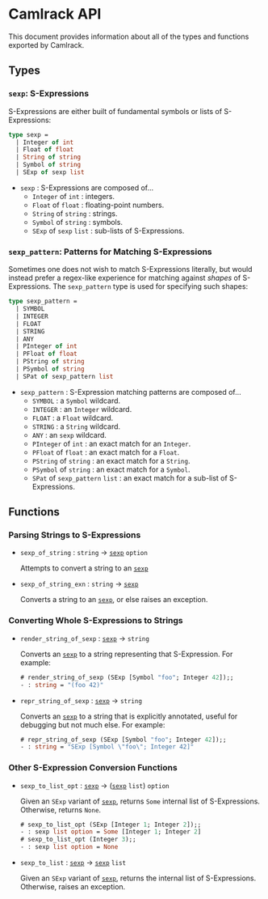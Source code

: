 # Camlrack API

This document provides information about all of the types and functions exported
by Camlrack.


## Types

### `sexp`: S-Expressions <a id="sexp">

S-Expressions are either built of fundamental symbols or lists of S-Expressions:

```ocaml
type sexp =
  | Integer of int
  | Float of float
  | String of string
  | Symbol of string
  | SExp of sexp list
```

  * `sexp` : S-Expressions are composed of...
      * `Integer` of `int` : integers.
      * `Float` of `float` : floating-point numbers.
      * `String` of `string` : strings.
      * `Symbol` of `string` : symbols.
      * `SExp` of `sexp` `list` : sub-lists of S-Expressions.

### `sexp_pattern`: Patterns for Matching S-Expressions

Sometimes one does not wish to match S-Expressions literally, but would instead
prefer a regex-like experience for matching against *shapes* of S-Expressions.
The `sexp_pattern` type is used for specifying such shapes:

```ocaml
type sexp_pattern =
  | SYMBOL
  | INTEGER
  | FLOAT
  | STRING
  | ANY
  | PInteger of int
  | PFloat of float
  | PString of string
  | PSymbol of string
  | SPat of sexp_pattern list
```

  * `sexp_pattern` : S-Expression matching patterns are composed of...
      * `SYMBOL` : a `Symbol` wildcard.
      * `INTEGER` : an `Integer` wildcard.
      * `FLOAT` : a `Float` wildcard.
      * `STRING` : a `String` wildcard.
      * `ANY` : an `sexp` wildcard.
      * `PInteger` of `int` : an exact match for an `Integer`.
      * `PFloat` of `float` : an exact match for a `Float`.
      * `PString` of `string` : an exact match for a `String`.
      * `PSymbol` of `string` : an exact match for a `Symbol`.
      * `SPat` of `sexp_pattern` `list` : an exact match for a sub-list of
        S-Expressions.


## Functions

### Parsing Strings to S-Expressions

  * `sexp_of_string` : `string` &rarr; [`sexp`](#sexp) `option` <a
    id="sexp_of_string">

    Attempts to convert a string to an [`sexp`](#sexp)

  * `sexp_of_string_exn` : `string` &rarr; [`sexp`](#sexp) <a
    id="sexp_of_string_exn">

    Converts a string to an [`sexp`](#sexp), or else raises an exception.


### Converting Whole S-Expressions to Strings

  * `render_string_of_sexp` : [`sexp`](#sexp) &rarr; `string`

    Converts an [`sexp`](#sexp) to a string representing that S-Expression. For
    example:

    ```ocaml
    # render_string_of_sexp (SExp [Symbol "foo"; Integer 42]);;
    - : string = "(foo 42)"
    ```

  * `repr_string_of_sexp` : [`sexp`](#sexp) &rarr; `string`

    Converts an [`sexp`](#sexp) to a string that is explicitly annotated, useful
    for debugging but not much else. For example:

    ```ocaml
    # repr_string_of_sexp (SExp [Symbol "foo"; Integer 42]);;
    - : string = "SExp [Symbol \"foo\"; Integer 42]"
    ```


### Other S-Expression Conversion Functions

  * `sexp_to_list_opt` : [`sexp`](#sexp) &rarr; ([`sexp`](#sexp) `list`)
    `option`

    Given an `SExp` variant of [`sexp`](#sexp), returns `Some` internal list of
    S-Expressions. Otherwise, returns `None`.

    ```ocaml
    # sexp_to_list_opt (SExp [Integer 1; Integer 2]);;
    - : sexp list option = Some [Integer 1; Integer 2]
    # sexp_to_list_opt (Integer 3);;
    - : sexp list option = None
    ```

  * `sexp_to_list` : [`sexp`](#sexp) &rarr; [`sexp`](#sexp) `list`

    Given an `SExp` variant of [`sexp`](#sexp), returns the internal list of
    S-Expressions. Otherwise, raises an exception.
